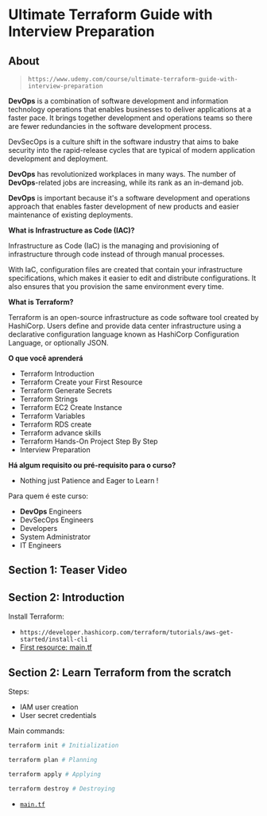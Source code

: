 # Ultimate Terraform Guide with Interview Preparation

## About

> `https://www.udemy.com/course/ultimate-terraform-guide-with-interview-preparation`

**DevOps** is a combination of software development and information technology operations that enables businesses to deliver applications at a faster pace. It brings together development and operations teams so there are fewer redundancies in the software development process.

DevSecOps is a culture shift in the software industry that aims to bake security into the rapid-release cycles that are typical of modern application development and deployment.

**DevOps** has revolutionized workplaces in many ways. The number of **DevOps**-related jobs are increasing, while its rank as an in-demand job.

**DevOps** is important because it's a software development and operations approach that enables faster development of new products and easier maintenance of existing deployments.

**What is Infrastructure as Code (IAC)?**

Infrastructure as Code (IaC) is the managing and provisioning of infrastructure through code instead of through manual processes.

With IaC, configuration files are created that contain your infrastructure specifications, which makes it easier to edit and distribute configurations. It also ensures that you provision the same environment every time.

**What is Terraform?**

Terraform is an open-source infrastructure as code software tool created by HashiCorp. Users define and provide data center infrastructure using a declarative configuration language known as HashiCorp Configuration Language, or optionally JSON.

**O que você aprenderá**

- Terraform Introduction
- Terraform Create your First Resource
- Terraform Generate Secrets
- Terraform Strings
- Terraform EC2 Create Instance
- Terraform Variables
- Terraform RDS create
- Terraform advance skills
- Terraform Hands-On Project Step By Step
- Interview Preparation

**Há algum requisito ou pré-requisito para o curso?**

- Nothing just Patience and Eager to Learn !

Para quem é este curso:

- **DevOps** Engineers
- DevSecOps Engineers
- Developers
- System Administrator
- IT Engineers

## Section 1: Teaser Video

## Section 2: Introduction

Install Terraform:

- `https://developer.hashicorp.com/terraform/tutorials/aws-get-started/install-cli`
- [First resource: main.tf](./resources/tf/first/main.tf)

## Section 2: Learn Terraform from the scratch

Steps:

- IAM user creation
- User secret credentials

Main commands:

```sh
terraform init # Initialization

terraform plan # Planning

terraform apply # Applying

terraform destroy # Destroying
```

- [`main.tf`](./resources/tf/variables/main.tf)
